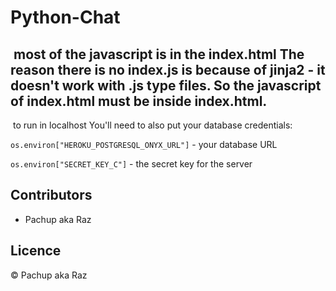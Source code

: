 ﻿# Python-Chat
﻿ most of the javascript is in the index.html The reason there is no index.js is because of jinja2 - it doesn't work with .js type files. So the javascript of index.html must be inside index.html.
 ---
﻿ to run in localhost 
You'll need to also put your database credentials:

`os.environ["HEROKU_POSTGRESQL_ONYX_URL"]` - your database URL

`os.environ["SECRET_KEY_C"]` - the secret key for the server

## Contributors

- Pachup aka Raz

## Licence

© Pachup aka Raz
